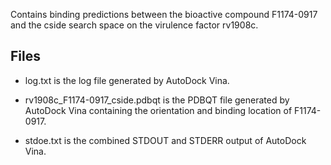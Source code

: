Contains binding predictions between the bioactive compound F1174-0917 and the cside search space on the virulence factor rv1908c.

## Files

- log.txt is the log file generated by AutoDock Vina.

- rv1908c_F1174-0917_cside.pdbqt is the PDBQT file generated by AutoDock Vina containing the orientation and binding location of F1174-0917.

- stdoe.txt is the combined STDOUT and STDERR output of AutoDock Vina.

